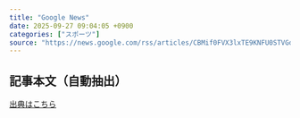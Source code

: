 ```yaml
---
title: "Google News"
date: 2025-09-27 09:04:05 +0900
categories: ["スポーツ"]
source: "https://news.google.com/rss/articles/CBMif0FVX3lxTE9KNFU0STVGdWFSRC14NS0wa1hmVGFVYUhRaGZDcUVNOTZEUmFzY0NHN1FZRmxWdHAwYXpzcXVJRnNQSDRhNTRwaUU1eXppNk95S0FwdklaM0NiUlRLSkc5VmJFWERsa1hwdGJsRkNFZDJLUFRCR2dzeVNsTEg3NDQ?oc=5"
---
```


## 記事本文（自動抽出）
<body class="y0K44d EA71Tc" id="readabilityBody"></body>

[出典はこちら](https://news.google.com/rss/articles/CBMif0FVX3lxTE9KNFU0STVGdWFSRC14NS0wa1hmVGFVYUhRaGZDcUVNOTZEUmFzY0NHN1FZRmxWdHAwYXpzcXVJRnNQSDRhNTRwaUU1eXppNk95S0FwdklaM0NiUlRLSkc5VmJFWERsa1hwdGJsRkNFZDJLUFRCR2dzeVNsTEg3NDQ?oc=5)
